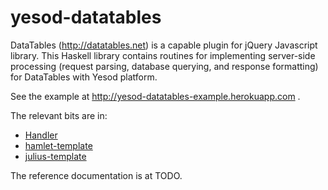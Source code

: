 yesod-datatables
=============

DataTables (http://datatables.net) is a capable plugin for jQuery Javascript
library. This Haskell library contains routines for implementing server-side
processing (request parsing, database querying, and response formatting) for
DataTables with Yesod platform. 

See the example at http://yesod-datatables-example.herokuapp.com .

The relevant bits are in:
 * [Handler](yesod-datatables/blob/master/example/Handler/Home.hs)
 * [hamlet-template](yesod-datatables/blob/master/example/templates/dataTableWidget.hamlet)
 * [julius-template](yesod-datatables/blob/master/example/templates/dataTableWidget.julius)

The reference documentation is at TODO.
